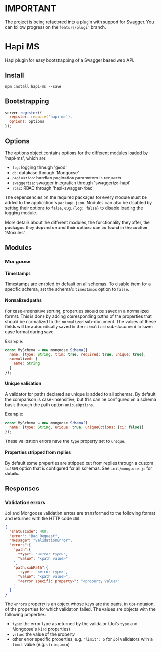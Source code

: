 # IMPORTANT

The project is being refactored into a plugin with support for Swagger. You can follow progress on the `feature/plugin`
branch. 

# Hapi MS

Hapi plugin for easy bootstrapping of a Swagger based web API. 

## Install

```shell
npm install hapi-ms --save
```

## Bootstrapping

```js
server.register({
  register: require('hapi-ms'),
  options: options
});
```

## Options

The options object contains options for the different modules loaded by 'hapi-ms', which are:
 
* `log`: logging through 'good'
* `db`: database through 'Mongoose'
* `pagination`: handles pagination parameters in requests
* `swaggerize`: swagger integration through 'swaggerize-hapi'
* `rbac`: RBAC through 'hapi-swagger-rbac'

The dependencies on the required packages for every module must be added to the application's `package.json`. Modules
can also be disabled by setting their options to `false`, e.g. `{log: false}` to disable loading the logging module.

More details about the different modules, the functionality they offer, the packages they depend on and their options
can be found in the section 'Modules'.

## Modules

### Mongoose

#### Timestamps

Timestamps are enabled by default on all schemas. To disable them for a specific schema, set the schema's `timestamps`
option to `false`.

#### Normalized paths

For case-insensitive sorting, properties should be saved in a normalized format. This is done by adding corresponding
paths of the properties that should be normalized to the `normalized` sub-document. The values of these fields will be
automatically saved in the `normalized` sub-document in lower case format during save.

Example:

```js
const MySchema = new mongoose.Schema({
  name: {type: String, trim: true, required: true, unique: true},
  normalized: {
    name: String
  }
});
```

#### Unique validation

A validator for paths declared as unique is added to all schemas. By default the comparison is case-insensitive, but
this can be configured on a schema basis through the path option `uniqueOptions`.

Example:

```js
const MySchema = new mongoose.Schema({
  name: {type: String, unique: true, uniqueOptions: {ci: false}}
});
```

These validation errors have the `type` property set to `unique`.

#### Properties stripped from replies

By default some properties are stripped out from replies through a custom `toJSON` option that is configured for all
schemas. See `init/mongoose.js` for details.

## Responses

### Validation errors

Joi and Mongoose validation errors are transformed to the following format and returned with the HTTP code `400`:

```json
{
  "statusCode": 400,
  "error": "Bad Request",
  "message": "ValidationError",
  "errors":{
    "path":{
      "type": "<error type>",
      "value": "<path value>"
    },
    "path.subPath":{
      "type": "<error type>",
      "value": "<path value>",
      "<error specific property>": "<property value>"
    }
  }
}
```

The `errors` property is an object whose keys are the paths, in dot-notation, of the properties for which validation
failed. The values are objects with the following properties:

* `type`: the error type as returned by the validator (Joi's `type` and Mongoose's `kind` properties)
* `value`: the value of the property
* other error specific properties, e.g. `"limit": 5` for Joi validators with a `limit` value (e.g. `string.min`)
